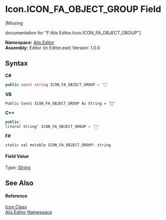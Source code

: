# Icon.ICON_FA_OBJECT_GROUP Field
 

\[Missing <summary> documentation for "F:Alis.Editor.Icon.ICON_FA_OBJECT_GROUP"\]

**Namespace:**&nbsp;<a href="b150ade4-39de-a232-5f06-d3cdc1b2c538">Alis.Editor</a><br />**Assembly:**&nbsp;Editor (in Editor.exe) Version: 1.0.0

## Syntax

**C#**<br />
``` C#
public const string ICON_FA_OBJECT_GROUP = ""
```

**VB**<br />
``` VB
Public Const ICON_FA_OBJECT_GROUP As String = ""
```

**C++**<br />
``` C++
public:
literal String^ ICON_FA_OBJECT_GROUP = ""
```

**F#**<br />
``` F#
static val mutable ICON_FA_OBJECT_GROUP: string
```


#### Field Value
Type: <a href="https://docs.microsoft.com/dotnet/api/system.string" target="_blank">String</a>

## See Also


#### Reference
<a href="cc0f883c-67f8-f772-c6d7-a60b129f22a7">Icon Class</a><br /><a href="b150ade4-39de-a232-5f06-d3cdc1b2c538">Alis.Editor Namespace</a><br />